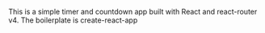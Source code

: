 This is a simple timer and countdown app built with React and react-router v4. The boilerplate is create-react-app
